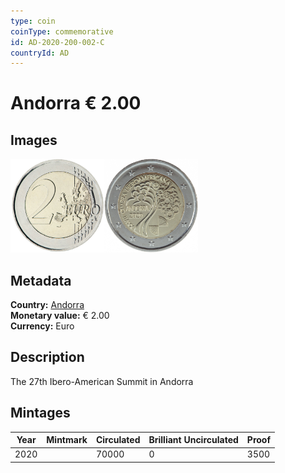 ```yaml
---
type: coin
coinType: commemorative
id: AD-2020-200-002-C
countryId: AD
---
```


# Andorra € 2.00

## Images

<img src="../../Images/common-2007-200.png" height="150" alt="Front image"><img src="Images/AD-2020-200-002.png" height="150" alt="Back image">

## Metadata

**Country:** [Andorra](../../Countries/Andorra/index.md)\
**Monetary value:** € 2.00\
**Currency:** Euro

## Description
The 27th Ibero-American Summit in Andorra

## Mintages

| Year | Mintmark | Circulated | Brilliant Uncirculated | Proof |
| ---- | -------- | ---------- | ---------------------- | ----- |
| 2020 | | 70000 | 0 | 3500 |
